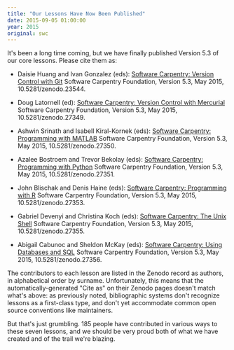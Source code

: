 ```yaml
---
title: "Our Lessons Have Now Been Published"
date: 2015-09-05 01:00:00
year: 2015
original: swc
---
```

<p>
  It's been a long time coming,
  but we have finally published Version 5.3 of our core lessons.
  Please cite them as:
</p>
<ul>
  <li>
    <p>
      Daisie Huang and Ivan Gonzalez (eds): <a href="http://dx.doi.org/10.5281/zenodo.23544">Software Carpentry: Version Control with Git</a> Software Carpentry Foundation, Version 5.3, May 2015, 10.5281/zenodo.23544.
    </p>
  </li>
  <li>
    <p>
      Doug Latornell (ed): <a href="http://dx.doi.org/10.5281/zenodo.27349">Software Carpentry: Version Control with Mercurial</a> Software Carpentry Foundation, Version 5.3, May 2015, 10.5281/zenodo.27349.
    </p>
  </li>
  <li>
    <p>
      Ashwin Srinath and Isabell Kiral-Kornek (eds): <a href="http://dx.doi.org/10.5281/zenodo.27350">Software Carpentry: Programming with MATLAB</a> Software Carpentry Foundation, Version 5.3, May 2015, 10.5281/zenodo.27350.
    </p>
  </li>
  <li>
    <p>
      Azalee Bostroem and Trevor Bekolay (eds): <a href="http://dx.doi.org/10.5281/zenodo.27351">Software Carpentry: Programming with Python</a> Software Carpentry Foundation, Version 5.3, May 2015, 10.5281/zenodo.27351.
    </p>
  </li>
  <li>
    <p>
      John Blischak and Denis Haine (eds): <a href="http://dx.doi.org/10.5281/zenodo.27353">Software Carpentry: Programming with R</a> Software Carpentry Foundation, Version 5.3, May 2015, 10.5281/zenodo.27353.
    </p>
  </li>
  <li>
    <p>
      Gabriel Devenyi and Christina Koch (eds): <a href="http://dx.doi.org/10.5281/zenodo.27355">Software Carpentry: The Unix Shell</a> Software Carpentry Foundation, Version 5.3, May 2015, 10.5281/zenodo.27355.
    </p>
  </li>
  <li>
    <p>
      Abigail Cabunoc and Sheldon McKay (eds): <a href="http://dx.doi.org/10.5281/zenodo.27356">Software Carpentry: Using Databases and SQL</a> Software Carpentry Foundation, Version 5.3, May 2015, 10.5281/zenodo.27356.
    </p>
  </li>
</ul>
<p>
  The contributors to each lesson are listed in the Zenodo record as authors, in alphabetical order by surname.
  Unfortunately,
  this means that the automatically-generated "Cite as" on their Zenodo pages doesn't match what's above:
  as previously noted,
  bibliographic systems don't recognize lessons as a first-class type,
  and don't yet accommodate common open source conventions like maintainers.
</p>
<p>
  But that's just grumbling.
  185 people have contributed in various ways to these seven lessons,
  and we should be very proud both of what we have created and of the trail we're blazing.
</p>
